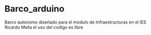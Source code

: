 # Barco_arduino
Barco autonomo diseñado para el modulo de Infraestructuras en el IES Ricardo Mella el uso del codigo es libre
